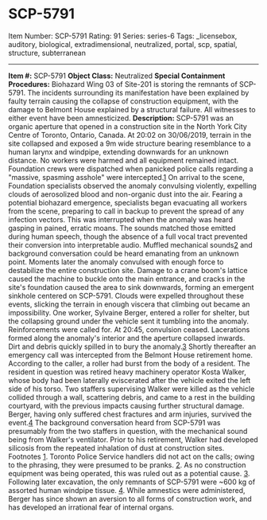 # SCP-5791
Item Number: SCP-5791
Rating: 91
Series: series-6
Tags: _licensebox, auditory, biological, extradimensional, neutralized, portal, scp, spatial, structure, subterranean

---

**Item #:** SCP-5791
**Object Class:** Neutralized
**Special Containment Procedures:** Biohazard Wing 03 of Site-201 is storing the remnants of SCP-5791. The incidents surrounding its manifestation have been explained by faulty terrain causing the collapse of construction equipment, with the damage to Belmont House explained by a structural failure. All witnesses to either event have been amnesticized.
**Description:** SCP-5791 was an organic aperture that opened in a construction site in the North York City Centre of Toronto, Ontario, Canada. At 20:02 on 30/06/2019, terrain in the site collapsed and exposed a 9m wide structure bearing resemblance to a human larynx and windpipe, extending downwards for an unknown distance. No workers were harmed and all equipment remained intact. Foundation crews were dispatched when panicked police calls regarding a "massive, spasming asshole" were intercepted.[1](javascript:;)
On arrival to the scene, Foundation specialists observed the anomaly convulsing violently, expelling clouds of aerosolized blood and non-organic dust into the air. Fearing a potential biohazard emergence, specialists began evacuating all workers from the scene, preparing to call in backup to prevent the spread of any infection vectors. This was interrupted when the anomaly was heard gasping in pained, erratic moans. The sounds matched those emitted during human speech, though the absence of a full vocal tract prevented their conversion into interpretable audio. Muffled mechanical sounds[2](javascript:;) and background conversation could be heard emanating from an unknown point.
Moments later the anomaly convulsed with enough force to destabilize the entire construction site. Damage to a crane boom's lattice caused the machine to buckle onto the main entrance, and cracks in the site's foundation caused the area to sink downwards, forming an emergent sinkhole centered on SCP-5791. Clouds were expelled throughout these events, slicking the terrain in enough viscera that climbing out became an impossibility. One worker, Sylvaine Berger, entered a roller for shelter, but the collapsing ground under the vehicle sent it tumbling into the anomaly. Reinforcements were called for.
At 20:45, convulsion ceased. Lacerations formed along the anomaly's interior and the aperture collapsed inwards. Dirt and debris quickly spilled in to bury the anomaly.[3](javascript:;) Shortly thereafter an emergency call was intercepted from the Belmont House retirement home. According to the caller, a roller had burst from the body of a resident.
The resident in question was retired heavy machinery operator Kosta Walker, whose body had been laterally eviscerated after the vehicle exited the left side of his torso. Two staffers supervising Walker were killed as the vehicle collided through a wall, scattering debris, and came to a rest in the building courtyard, with the previous impacts causing further structural damage. Berger, having only suffered chest fractures and arm injuries, survived the event.[4](javascript:;)
The background conversation heard from SCP-5791 was presumably from the two staffers in question, with the mechanical sound being from Walker's ventilator. Prior to his retirement, Walker had developed silicosis from the repeated inhalation of dust at construction sites.
Footnotes
[1](javascript:;). Toronto Police Service handlers did not act on the calls; owing to the phrasing, they were presumed to be pranks.
[2](javascript:;). As no construction equipment was being operated, this was ruled out as a potential cause.
[3](javascript:;). Following later excavation, the only remnants of SCP-5791 were ~600 kg of assorted human windpipe tissue.
[4](javascript:;). While amnestics were administered, Berger has since shown an aversion to all forms of construction work, and has developed an irrational fear of internal organs.